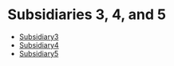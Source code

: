 <div class="ignore-in-full-text-search">

# Subsidiaries 3, 4, and 5 
  - [Subsidiary3](/modules/basic-subsidiaries-3-4-5/Subsidiary3.md)
  - [Subsidiary4](/modules/basic-subsidiaries-3-4-5/Subsidiary4.md)
  - [Subsidiary5](/modules/basic-subsidiaries-3-4-5/Subsidiary5.md)

</div>
